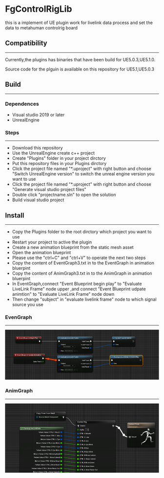 # FgControlRigLib
this is a implement of  UE plugin work for  livelink data process and set the data to metahuman controlrig board


## Compatibility
---
Currently,the plugins has binaries that have been build for UE5.0.3,UE5.1.0.

Source code for the plguin is available on this repository for UE5.1,UE5.0.3

## Build
---
### Dependences
- Visual studio 2019 or later
- UnrealEngine

### Steps
---
- Download this repository
- Use the UnrealEngine create c++ project
- Create "Plugins" folder in your project dirctory
- Put this repository files in your Plugins dirctory
- Click the project file named "*.uproject" with right button and choose "Switch UnrealEngine version" to switch the unreal engine version you want to use
- Click the project file named "*.uproject" with right button and choose "Generate visual studio project files"
- Double click "projectname.sln" to open the solution
- Build visual studio project 

## Install
---
- Copy the Plugins folder to the root dirctory which project you want to use
- Restart your project to active the plugin
- Create a new animation blueprint from the static mesh asset 
- Open the animation blueprint
- Please use the  "ctrl+C" and "ctrl+V" to operate the next two steps
- Copy the content of EventGraph3.txt in to the EventGraph in animation bluerpint
- Copy the content of AnimGraph3.txt in to the AnimGraph in animation bluerpint
- In EventGraph,connect "Event Blueprint begin play" to "Evaluate LiveLink Frame" node upper ,and connect "Event Blueprint udpate animtion" to "Evaluate LiveLink Frame" node down
- Then change "subject" in "evaluate livelink frame" node to which signal source you use 

### EvenGraph
---
![EvenGraph](Resources/Screenshot%202023-01-17%20171114.png)
### AnimGraph
---
![AnimGraph](Resources/Screenshot%202023-01-17%20171244.png)
